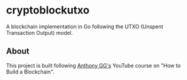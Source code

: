# cryptoblockutxo

A blockchain implementation in Go following the UTXO (Unspent Transaction Output) model.

## About

This project is built following [Anthony GG's](https://www.youtube.com/@anthonygg_) YouTube course on "How to Build a Blockchain".
